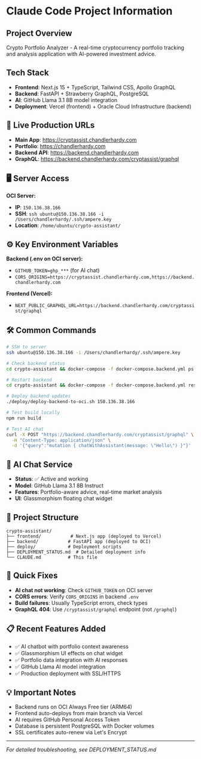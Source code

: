# Claude Code Project Information

## Project Overview
Crypto Portfolio Analyzer - A real-time cryptocurrency portfolio tracking and analysis application with AI-powered investment advice.

## Tech Stack
- **Frontend**: Next.js 15 + TypeScript, Tailwind CSS, Apollo GraphQL
- **Backend**: FastAPI + Strawberry GraphQL, PostgreSQL
- **AI**: GitHub Llama 3.1 8B model integration
- **Deployment**: Vercel (frontend) + Oracle Cloud Infrastructure (backend)

## 🚀 Live Production URLs
- **Main App**: https://cryptassist.chandlerhardy.com
- **Portfolio**: https://chandlerhardy.com
- **Backend API**: https://backend.chandlerhardy.com
- **GraphQL**: https://backend.chandlerhardy.com/cryptassist/graphql

## 🖥️ Server Access
**OCI Server:**
- **IP**: `150.136.38.166`
- **SSH**: `ssh ubuntu@150.136.38.166 -i /Users/chandlerhardy/.ssh/ampere.key`
- **Location**: `/home/ubuntu/crypto-assistant/`

## ⚙️ Key Environment Variables
**Backend (.env on OCI server):**
- `GITHUB_TOKEN=ghp_***` (for AI chat)
- `CORS_ORIGINS=https://cryptassist.chandlerhardy.com,https://backend.chandlerhardy.com`

**Frontend (Vercel):**
- `NEXT_PUBLIC_GRAPHQL_URL=https://backend.chandlerhardy.com/cryptassist/graphql`

## 🛠️ Common Commands
```bash
# SSH to server
ssh ubuntu@150.136.38.166 -i /Users/chandlerhardy/.ssh/ampere.key

# Check backend status
cd crypto-assistant && docker-compose -f docker-compose.backend.yml ps

# Restart backend
cd crypto-assistant && docker-compose -f docker-compose.backend.yml restart backend

# Deploy backend updates
./deploy/deploy-backend-to-oci.sh 150.136.38.166

# Test build locally
npm run build

# Test AI chat
curl -X POST "https://backend.chandlerhardy.com/cryptassist/graphql" \
  -H "Content-Type: application/json" \
  -d '{"query":"mutation { chatWithAssistant(message: \"Hello\") }"}'
```

## 🤖 AI Chat Service
- **Status**: ✅ Active and working
- **Model**: GitHub Llama 3.1 8B Instruct
- **Features**: Portfolio-aware advice, real-time market analysis
- **UI**: Glassmorphism floating chat widget

## 📁 Project Structure
```
crypto-assistant/
├── frontend/           # Next.js app (deployed to Vercel)
├── backend/           # FastAPI app (deployed to OCI)
├── deploy/            # Deployment scripts
├── DEPLOYMENT_STATUS.md  # Detailed deployment info
└── CLAUDE.md          # This file
```

## 🚨 Quick Fixes
- **AI chat not working**: Check `GITHUB_TOKEN` on OCI server
- **CORS errors**: Verify `CORS_ORIGINS` in backend `.env`
- **Build failures**: Usually TypeScript errors, check types
- **GraphQL 404**: Use `/cryptassist/graphql` endpoint (not `/graphql`)

## 📋 Recent Features Added
- ✅ AI chatbot with portfolio context awareness
- ✅ Glassmorphism UI effects on chat widget
- ✅ Portfolio data integration with AI responses
- ✅ GitHub Llama AI model integration
- ✅ Production deployment with SSL/HTTPS

## 💡 Important Notes
- Backend runs on OCI Always Free tier (ARM64)
- Frontend auto-deploys from main branch via Vercel
- AI requires GitHub Personal Access Token
- Database is persistent PostgreSQL with Docker volumes
- SSL certificates auto-renew via Let's Encrypt

---
*For detailed troubleshooting, see DEPLOYMENT_STATUS.md*